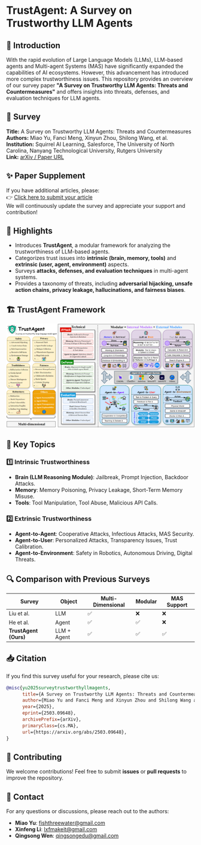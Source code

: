 # TrustAgent: A Survey on Trustworthy LLM Agents

## 📌 Introduction
With the rapid evolution of Large Language Models (LLMs), LLM-based agents and Multi-agent Systems (MAS) have significantly expanded the capabilities of AI ecosystems. However, this advancement has introduced more complex trustworthiness issues. This repository provides an overview of our survey paper **"A Survey on Trustworthy LLM Agents: Threats and Countermeasures"** and offers insights into threats, defenses, and evaluation techniques for LLM agents.

## 📄 Survey
**Title:** A Survey on Trustworthy LLM Agents: Threats and Countermeasures  
**Authors:** Miao Yu, Fanci Meng, Xinyun Zhou, Shilong Wang, et al.  
**Institution:** Squirrel AI Learning, Salesforce, The University of North Carolina, Nanyang Technological University, Rutgers University  
**Link:** [arXiv / Paper URL](https://arxiv.org/pdf/2503.09648)

## ✨ Paper Supplement
If you have additional articles, please:  
👉 [Click here to submit your article](https://forms.gle/bcSnvKganXyoLFi56)  
We will continuously update the survey and appreciate your support and contribution! 

## 🚀 Highlights
- Introduces **TrustAgent**, a modular framework for analyzing the trustworthiness of LLM-based agents.
- Categorizes trust issues into **intrinsic (brain, memory, tools)** and **extrinsic (user, agent, environment)** aspects.
- Surveys **attacks, defenses, and evaluation techniques** in multi-agent systems.
- Provides a taxonomy of threats, including **adversarial hijacking, unsafe action chains, privacy leakage, hallucinations, and fairness biases**.

## 🏗️ TrustAgent Framework
![TrustAgent Framework](./figure/trustagent_intro.png)  
## 📌 Key Topics
### 1️⃣ Intrinsic Trustworthiness
- **Brain (LLM Reasoning Module)**: Jailbreak, Prompt Injection, Backdoor Attacks.
- **Memory**: Memory Poisoning, Privacy Leakage, Short-Term Memory Misuse.
- **Tools**: Tool Manipulation, Tool Abuse, Malicious API Calls.

### 2️⃣ Extrinsic Trustworthiness
- **Agent-to-Agent**: Cooperative Attacks, Infectious Attacks, MAS Security.
- **Agent-to-User**: Personalized Attacks, Transparency Issues, Trust Calibration.
- **Agent-to-Environment**: Safety in Robotics, Autonomous Driving, Digital Threats.

## 🔍 Comparison with Previous Surveys
| Survey | Object | Multi-Dimensional | Modular | MAS Support |
|--------|--------|------------------|---------|-------------|
| Liu et al. | LLM | ✅ | ❌ | ❌ |
| He et al. | Agent | ✅ | ✅ | ❌ |
| **TrustAgent (Ours)** | LLM + Agent | ✅ | ✅ | ✅ |

## 📥 Citation
If you find this survey useful for your research, please cite us:
```bibtex
@misc{yu2025surveytrustworthyllmagents,
      title={A Survey on Trustworthy LLM Agents: Threats and Countermeasures}, 
      author={Miao Yu and Fanci Meng and Xinyun Zhou and Shilong Wang and Junyuan Mao and Linsey Pang and Tianlong Chen and Kun Wang and Xinfeng Li and Yongfeng Zhang and Bo An and Qingsong Wen},
      year={2025},
      eprint={2503.09648},
      archivePrefix={arXiv},
      primaryClass={cs.MA},
      url={https://arxiv.org/abs/2503.09648}, 
}
```

## 📢 Contributing
We welcome contributions! Feel free to submit **issues** or **pull requests** to improve the repository.

## 📧 Contact
For any questions or discussions, please reach out to the authors:
- **Miao Yu**: fishthreewater@gmail.com
- **Xinfeng Li**: lxfmakeit@gmail.com
- **Qingsong Wen**: qingsongedu@gmail.com

